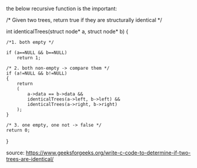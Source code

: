 the below recursive function is the important:

/* Given two trees, return true if they are 
 structurally identical */
 
int identicalTrees(struct node* a, struct node* b) 
{ 
    
    /*1. both empty */
    
    if (a==NULL && b==NULL) 
        return 1; 
  
    /* 2. both non-empty -> compare them */
    if (a!=NULL && b!=NULL) 
    { 
        return
        ( 
            a->data == b->data && 
            identicalTrees(a->left, b->left) && 
            identicalTrees(a->right, b->right) 
        ); 
    } 
      
    /* 3. one empty, one not -> false */
    return 0; 
} 

source:
https://www.geeksforgeeks.org/write-c-code-to-determine-if-two-trees-are-identical/
